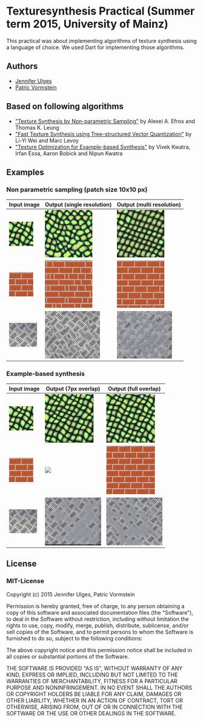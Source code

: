 # Texturesynthesis Practical (Summer term 2015, University of Mainz)

This practical was about implementing algorithms of texture synthesis using a language of choice. We used Dart for implementing those algorithms.

## Authors
* [Jennifer Ulges](https://github.com/julges)
* [Patric Vormstein](https://github.com/pvormste)

## Based on following algorithms

* ["Texture Synthesis by Non-parametric Sampling"](https://www.eecs.berkeley.edu/Research/Projects/CS/vision/papers/efros-iccv99.pdf) by Alexei A. Efros and Thomas K. Leung
* ["Fast Texture Synthesis using Tree-structured Vector Quantization"](https://graphics.stanford.edu/papers/texture-synthesis-sig00/texture.pdf) by Li-Yi Wei and Marc Levoy
* ["Texture Optimization for Example-based Synthesis"](http://physbam.stanford.edu/~kwatra//publications/TO/TO-final.pdf) by Vivek Kwatra, Irfan Essa, Aaron Bobick and Nipun Kwatra

## Examples

### Non parametric sampling (patch size 10x10 px)

| Input image   | Output (single resolution) | Output (multi resolution)  |
| ------------- |---------------| ------|
| <img src="https://raw.githubusercontent.com/pvormste/ts-practical/master/web/images/simple.jpg">      | <img src="https://raw.githubusercontent.com/pvormste/ts-practical/master/examples/nonparametric/single/simple_10x10.png"> | <img src="https://raw.githubusercontent.com/pvormste/ts-practical/master/examples/nonparametric/multi/simple_10x10.png"> |
| <img src="https://raw.githubusercontent.com/pvormste/ts-practical/master/web/images/wall.png">      | <img src="https://raw.githubusercontent.com/pvormste/ts-practical/master/examples/nonparametric/single/wall-10x10.png">      |   <img src="https://raw.githubusercontent.com/pvormste/ts-practical/master/examples/nonparametric/multi/wall_10x10.png"> |
| <img src="https://raw.githubusercontent.com/pvormste/ts-practical/master/web/images/metal_small.png"> | <img src="https://raw.githubusercontent.com/pvormste/ts-practical/master/examples/nonparametric/single/metal_10x10.png">      |    <img src="https://raw.githubusercontent.com/pvormste/ts-practical/master/examples/nonparametric/multi/metal_10x10.png"> |

### Example-based synthesis

| Input image   | Output (7px overlap) | Output (full overlap)  |
| ------------- |---------------| ------|
| <img src="https://raw.githubusercontent.com/pvormste/ts-practical/master/web/images/simple.jpg">      | <img src="https://raw.githubusercontent.com/pvormste/ts-practical/master/examples/examplebased/seven_px/simple_10x10.png"> | <img src="https://raw.githubusercontent.com/pvormste/ts-practical/master/examples/examplebased/full_overlap/simple_10x10.png"> |
| <img src="https://raw.githubusercontent.com/pvormste/ts-practical/master/web/images/wall.png">      | <img src="https://raw.githubusercontent.com/pvormste/ts-practical/master/examples/examplebased/seven_px/wall-10x10.png">      |   <img src="https://raw.githubusercontent.com/pvormste/ts-practical/master/examples/examplebased/full_overlap/wall_10x10.png"> |
| <img src="https://raw.githubusercontent.com/pvormste/ts-practical/master/web/images/metal_small.png"> | <img src="https://raw.githubusercontent.com/pvormste/ts-practical/master/examples/examplebased/seven_px/metal_10x10.png">      |    <img src="https://raw.githubusercontent.com/pvormste/ts-practical/master/examples/examplebased/full_overlap/metal_10x10.png"> |

## License

### MIT-License

Copyright (c) 2015 Jennifer Ulges, Patric Vormstein

Permission is hereby granted, free of charge, to any person obtaining a copy
of this software and associated documentation files (the "Software"), to deal
in the Software without restriction, including without limitation the rights
to use, copy, modify, merge, publish, distribute, sublicense, and/or sell
copies of the Software, and to permit persons to whom the Software is
furnished to do so, subject to the following conditions:

The above copyright notice and this permission notice shall be included in
all copies or substantial portions of the Software.

THE SOFTWARE IS PROVIDED "AS IS", WITHOUT WARRANTY OF ANY KIND, EXPRESS OR
IMPLIED, INCLUDING BUT NOT LIMITED TO THE WARRANTIES OF MERCHANTABILITY,
FITNESS FOR A PARTICULAR PURPOSE AND NONINFRINGEMENT. IN NO EVENT SHALL THE
AUTHORS OR COPYRIGHT HOLDERS BE LIABLE FOR ANY CLAIM, DAMAGES OR OTHER
LIABILITY, WHETHER IN AN ACTION OF CONTRACT, TORT OR OTHERWISE, ARISING FROM,
OUT OF OR IN CONNECTION WITH THE SOFTWARE OR THE USE OR OTHER DEALINGS IN
THE SOFTWARE.